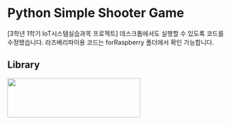 # Python Simple Shooter Game
[3학년 1학기 IoT시스템실습과목 프로젝트]
데스크톱에서도 실행할 수 있도록 코드를 수정했습니다.
라즈베리파이용 코드는 forRaspberry 폴더에서 확인 가능합니다.

## Library
<img width=300 height=89 src="https://user-images.githubusercontent.com/67512011/122669969-94002a00-d1fa-11eb-991b-60af09d870fc.gif">
